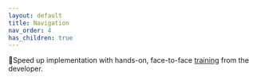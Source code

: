 ```yaml
---
layout: default
title: Navigation
nav_order: 4
has_children: true
---
```


🚀Speed up implementation with hands-on, face-to-face [training](https://www.jube.io/jube-training) from the developer.